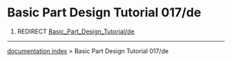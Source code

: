 # Basic Part Design Tutorial 017/de
1.  REDIRECT [Basic\_Part\_Design\_Tutorial/de](Basic_Part_Design_Tutorial/de.md)

---
[documentation index](../README.md) > Basic Part Design Tutorial 017/de
